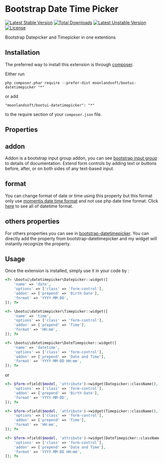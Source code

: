 Bootstrap Date Time Picker
==========================
[![Latest Stable Version](https://poser.pugx.org/moonlandsoft/bootui-datetimepicker/v/stable)](https://packagist.org/packages/moonlandsoft/bootui-datetimepicker) [![Total Downloads](https://poser.pugx.org/moonlandsoft/bootui-datetimepicker/downloads)](https://packagist.org/packages/moonlandsoft/bootui-datetimepicker) [![Latest Unstable Version](https://poser.pugx.org/moonlandsoft/bootui-datetimepicker/v/unstable)](https://packagist.org/packages/moonlandsoft/bootui-datetimepicker) [![License](https://poser.pugx.org/moonlandsoft/bootui-datetimepicker/license)](https://packagist.org/packages/moonlandsoft/bootui-datetimepicker)

Bootstrap Datepicker and Timepicker in one extentions

Installation
------------

The preferred way to install this extension is through [composer](http://getcomposer.org/download/).

Either run

```
php composer.phar require --prefer-dist moonlandsoft/bootui-datetimepicker "*"
```

or add

```
"moonlandsoft/bootui-datetimepicker": "*"
```

to the require section of your `composer.json` file.

Properties
----------
## addon
Addon is a bootstrap input group addon, you can see [bootstrap input group](http://getbootstrap.com/components#input-groups) to details of documentation. Extend form controls by adding text or buttons before, after, or on both sides of any text-based input.

## format
You can change format of date or time using this property but this format only use [momentjs date time format](http://momentjs.com/) and not use php date time format. Click [here](http://momentjs.com/docs/#/displaying/format/) to see all of datetime format.

## others properties
For others properties you can see in [bootstrap-datetimepicker](http://eonasdan.github.io/bootstrap-datetimepicker/Options/). You can directly add the property from bootstrap-datetimepicker and my widget will instantly recognize the property.

Usage
-----

Once the extension is installed, simply use it in your code by  :

```php
<?= \bootui\datetimepicker\Datepicker::widget([
 	'name' => 'date',
 	'options' => ['class' => 'form-control'],
 	'addon' => ['prepend' => 'Birth Date'],
 	'format' => 'YYYY-MM-DD',
]); ?>

<?= \bootui\datetimepicker\Timepicker::widget([ 
	'name' => 'time',
 	'options' => ['class' => 'form-control'],
 	'addon' => ['prepend' => 'Time'],
 	'format' => 'HH:mm',
]); ?>

<?= \bootui\datetimepicker\DateTimepicker::widget([
 	'name' => 'datetime',
 	'options' => ['class' => 'form-control'],
 	'addon' => ['prepend' => 'Date and Time'],
 	'format' => 'YYYY-MM-DD HH:mm',
]); ?>
```

or

```php
<?= $form->field($model, 'attribute')->widget(Datepicker::className(),[
 	'options' => ['class' => 'form-control'],
 	'addon' => ['prepend' => 'Birth Date'],
 	'format' => 'YYYY-MM-DD',
]); ?>

<?= $form->field($model, 'attribute')->widget(Timepicker::className(),[ 
 	'options' => ['class' => 'form-control'],
 	'addon' => ['prepend' => 'Time'],
 	'format' => 'HH:mm',
]); ?>

<?= $form->field($model, 'attribute')->widget(DateTimepicker::className(),[
 	'options' => ['class' => 'form-control'],
 	'addon' => ['prepend' => 'Date and Time'],
 	'format' => 'YYYY-MM-DD HH:mm',
]); ?>
```
